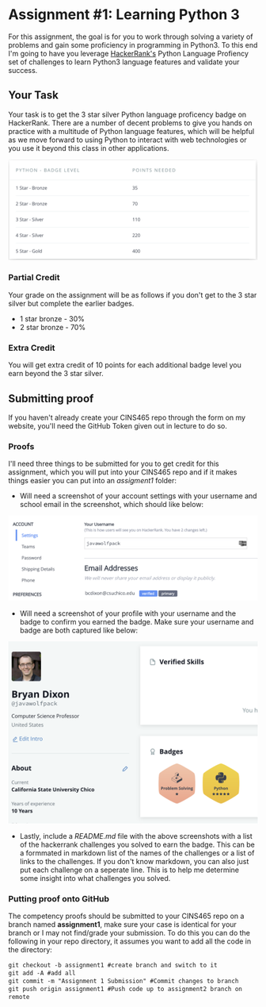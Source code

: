 # Assignment #1: Learning Python 3

For this assignment, the goal is for you to work through solving a variety of problems and gain some proficiency in programming in Python3. To this end I'm going to have you leverage [HackerRank's](https://www.hackerrank.com/domains/python) Python Language Profiency set of challenges to learn Python3 language features and validate your success. 

## Your Task

Your task is to get the 3 star silver Python language proficency badge on HackerRank. There are a number of decent problems to give you hands on practice with a multitude of Python language features, which will be helpful as we move forward to using Python to interact with web technologies or you use it beyond this class in other applications. 

![Python Badge Levels](https://raw.githubusercontent.com/CSUChico-CINS465/Assignment-1-Python-3-Competency/master/images/badgepoints.png)

### Partial Credit

Your grade on the assignment will be as follows if you don't get to the 3 star silver but complete the earlier badges. 

* 1 star bronze - 30%
* 2 star bronze - 70% 

### Extra Credit

You will get extra credit of 10 points for each additional badge level you earn beyond the 3 star silver.

## Submitting proof

If you haven't already create your CINS465 repo through the form on my website, you'll need the GitHub Token given out in lecture to do so.

### Proofs

I'll need three things to be submitted for you to get credit for this assignment, which you will put into your CINS465 repo and if it makes things easier you can put into an *assigment1* folder: 

* Will need a screenshot of your account settings with your username and school email in the screenshot, which should like below:

![Account Details](https://raw.githubusercontent.com/CSUChico-CINS465/Assignment-1-Python-3-Competency/master/images/accountdetails.png)

* Will need a screenshot of your profile with your username and the badge to confirm you earned the badge. Make sure your username and badge are both captured like below:

![Python Badge Levels](https://raw.githubusercontent.com/CSUChico-CINS465/Assignment-1-Python-3-Competency/master/images/badgeproof.png)

* Lastly, include a *README.md* file with the above screenshots with a list of the hackerrank challenges you solved to earn the badge. This can be a formmated in markdown list of the names of the challenges or a list of links to the challenges. If you don't know markdown, you can also just put each challenge on a seperate line. This is to help me determine some insight into what challenges you solved.

### Putting proof onto GitHub

The competency proofs should be submitted to your CINS465 repo on a branch named **assignment1**, make sure your case is identical for your branch or I may not find/grade your submission. To do this you can do the following in your repo directory, it assumes you want to add all the code in the directory:

```
git checkout -b assignment1 #create branch and switch to it
git add -A #add all
git commit -m "Assignment 1 Submission" #Commit changes to branch
git push origin assignment1 #Push code up to assignment2 branch on remote
```


